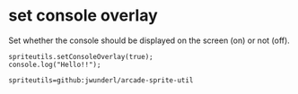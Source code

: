 # set console overlay

Set whether the console should be displayed on the screen (on) or not (off).

```blocks
spriteutils.setConsoleOverlay(true);
console.log("Hello!!");
```

```package
spriteutils=github:jwunderl/arcade-sprite-util
```